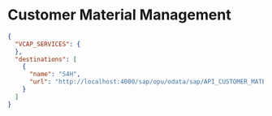 # Customer Material Management

```JSON
{
  "VCAP_SERVICES": {
  },
  "destinations": [
    {
      "name": "S4H",
      "url": "http://localhost:4000/sap/opu/odata/sap/API_CUSTOMER_MATERIAL_SRV"
    }
  ]
}
```